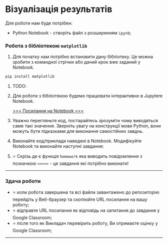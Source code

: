 # Візуалізація результатів

Для роботи нам буде потрібен:
- Python Notebook - створіть файл з розширенням `ipynb`;

### Робота з бібліотекою `matplotlib`
1. Для початку нам потрібно встановити дану бібліотеку. Це можна зробити з командної стрічки або даний крок вже заданий у Notebook.
```bash
pip install matplotlib
```
1. TODO:

1. Для роботи з бібліотекою будемо працювати інтерактивно в Jupytere Notebook.

    [>>> Посилання на Notebook <<<](./1_matplotlib.ipynb)

1. Уважно перегляньте код, постарайтесь зрозуміти чому виводяться саме такі значення. Зверніть увагу на конструкції мови Python, вони можуть бути підказками для виконання самостійних завднь.
1. Виконайте код/приклади наведені в Notebook. Модифікуйте Notebook та виконайте наступні завдання:
1. :star: Скрізь де є функція `homework` яка виводить повідомлення з позначкою `>>>>>` - це завдання які потрібно виконати!

---

### Здача роботи
- :star: коли робота завершена та всі файли завантажено до репозиторію перейдіть у Веб-браузер та скопіюйте URL посилання на вашу роботу;
- :star: відправте URL посилання як відповідь на запитання до завдання у Google Classroom;
- :star: після того як Викладач перевірить роботу, Ви отримаєте оцінку у Google Classroom;

---